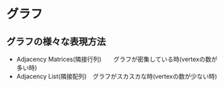 # グラフ

## グラフの様々な表現方法

- Adjacency Matrices(隣接行列)　　グラフが密集している時(vertexの数が多い時)
- Adjacency List(隣接配列)　グラフがスカスカな時(vertexの数が少ない時)

```{tableofcontents}
```